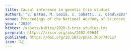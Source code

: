 ```yaml
---
title: Causal inference in genetic trio studies
authors: "S. Bates, M. Sesia, C. Sabatti, E. Cand\xE8s"
venue: Proceedings of the National Academy of Sciences
year: '2020'
bibtex: /assets/bibtex/2020-3-trio-studies.txt
preprint: https://arxiv.org/abs/2002.09644
published: https://doi.org/10.1073/pnas.2007743117
icon: 🔍🧬
---
```

